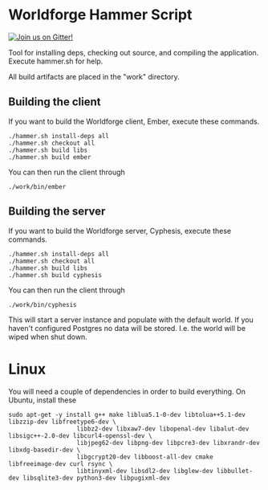 # Worldforge Hammer Script

[![Join us on Gitter!](https://badges.gitter.im/Worldforge.svg)](https://gitter.im/Worldforge/Lobby)

Tool for installing deps, checking out source, and compiling the application.
Execute hammer.sh for help.

All build artifacts are placed in the "work" directory.

## Building the client

If you want to build the Worldforge client, Ember, execute these commands.

```
./hammer.sh install-deps all
./hammer.sh checkout all
./hammer.sh build libs
./hammer.sh build ember
```

You can then run the client through
```
./work/bin/ember
```

## Building the server

If you want to build the Worldforge server, Cyphesis, execute these commands.

```
./hammer.sh install-deps all
./hammer.sh checkout all
./hammer.sh build libs
./hammer.sh build cyphesis
```

You can then run the client through
```
./work/bin/cyphesis
```

This will start a server instance and populate with the default world. If you haven't configured Postgres no data will be stored. I.e. the world will be wiped when shut down.

# Linux

You will need a couple of dependencies in order to build everything. On Ubuntu, install these
```
sudo apt-get -y install g++ make liblua5.1-0-dev libtolua++5.1-dev libzzip-dev libfreetype6-dev \
                   libbz2-dev libxaw7-dev libopenal-dev libalut-dev libsigc++-2.0-dev libcurl4-openssl-dev \
                   libjpeg62-dev libpng-dev libpcre3-dev libxrandr-dev libxdg-basedir-dev \
                   libgcrypt20-dev libboost-all-dev cmake libfreeimage-dev curl rsync \
                   libtinyxml-dev libsdl2-dev libglew-dev libbullet-dev libsqlite3-dev python3-dev libpugixml-dev
```

